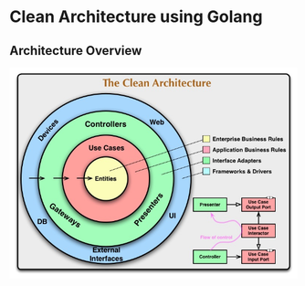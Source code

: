 # Clean Architecture using Golang

## Architecture Overview
![image](./dist/imgs/CleanArchitecture.jpg)